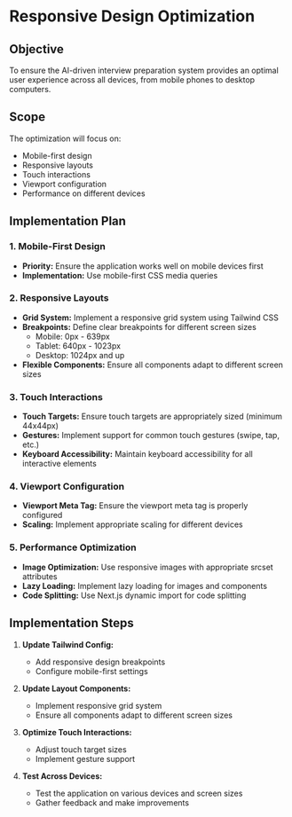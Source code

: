 # Responsive Design Optimization

## Objective
To ensure the AI-driven interview preparation system provides an optimal user experience across all devices, from mobile phones to desktop computers.

## Scope
The optimization will focus on:
- Mobile-first design
- Responsive layouts
- Touch interactions
- Viewport configuration
- Performance on different devices

## Implementation Plan

### 1. Mobile-First Design
- **Priority:** Ensure the application works well on mobile devices first
- **Implementation:** Use mobile-first CSS media queries

### 2. Responsive Layouts
- **Grid System:** Implement a responsive grid system using Tailwind CSS
- **Breakpoints:** Define clear breakpoints for different screen sizes
  - Mobile: 0px - 639px
  - Tablet: 640px - 1023px
  - Desktop: 1024px and up
- **Flexible Components:** Ensure all components adapt to different screen sizes

### 3. Touch Interactions
- **Touch Targets:** Ensure touch targets are appropriately sized (minimum 44x44px)
- **Gestures:** Implement support for common touch gestures (swipe, tap, etc.)
- **Keyboard Accessibility:** Maintain keyboard accessibility for all interactive elements

### 4. Viewport Configuration
- **Viewport Meta Tag:** Ensure the viewport meta tag is properly configured
- **Scaling:** Implement appropriate scaling for different devices

### 5. Performance Optimization
- **Image Optimization:** Use responsive images with appropriate srcset attributes
- **Lazy Loading:** Implement lazy loading for images and components
- **Code Splitting:** Use Next.js dynamic import for code splitting

## Implementation Steps
1. **Update Tailwind Config:**
   - Add responsive design breakpoints
   - Configure mobile-first settings

2. **Update Layout Components:**
   - Implement responsive grid system
   - Ensure all components adapt to different screen sizes

3. **Optimize Touch Interactions:**
   - Adjust touch target sizes
   - Implement gesture support

4. **Test Across Devices:**
   - Test the application on various devices and screen sizes
   - Gather feedback and make improvements